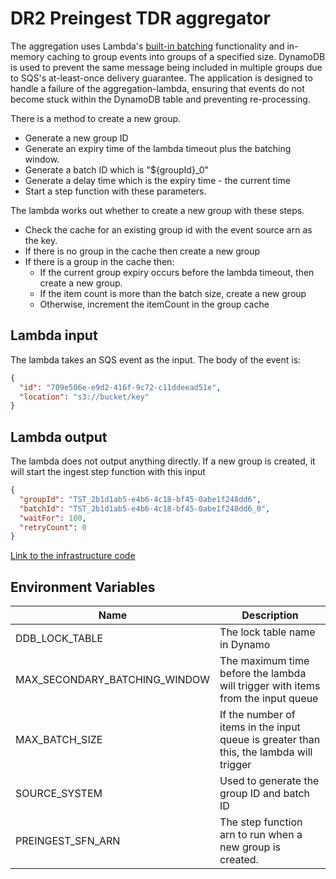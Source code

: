 # DR2 Preingest TDR aggregator

The aggregation uses Lambda's [built-in batching](https://aws.amazon.com/about-aws/whats-new/2020/11/aws-lambda-now-supports-batch-windows-of-up-to-5-minutes-for-functions/) functionality and in-memory caching to group events into groups of a specified size. 
DynamoDB is used to prevent the same message being included in multiple groups due to SQS's at-least-once delivery guarantee. 
The application is designed to handle a failure of the aggregation-lambda, ensuring that events do not become stuck within the DynamoDB table and preventing re-processing.

There is a method to create a new group.
* Generate a new group ID 
* Generate an expiry time of the lambda timeout plus the batching window.
* Generate a batch ID which is "${groupId}_0"
* Generate a delay time which is the expiry time - the current time
* Start a step function with these parameters.

The lambda works out whether to create a new group with these steps.

* Check the cache for an existing group id with the event source arn as the key.
* If there is no group in the cache then create a new group
* If there is a group in the cache then:
  * If the current group expiry occurs before the lambda timeout, then create a new group.
  * If the item count is more than the batch size, create a new group
  * Otherwise, increment the itemCount in the group cache

## Lambda input

The lambda takes an SQS event as the input. The body of the event is:

```json
{
  "id": "709e506e-e9d2-416f-9c72-c11ddeead51e",
  "location": "s3://bucket/key"
}
```

## Lambda output

The lambda does not output anything directly. If a new group is created, it will start the ingest step function with
this input

```json
{
  "groupId": "TST_2b1d1ab5-e4b6-4c18-bf45-0abe1f248dd6",
  "batchId": "TST_2b1d1ab5-e4b6-4c18-bf45-0abe1f248dd6_0",
  "waitFor": 100,
  "retryCount": 0
}
```

[Link to the infrastructure code](https://github.com/nationalarchives/dr2-terraform-environments)

## Environment Variables

| Name                          | Description                                                                             |
|-------------------------------|-----------------------------------------------------------------------------------------|
| DDB_LOCK_TABLE                | The lock table name in Dynamo                                                           |
| MAX_SECONDARY_BATCHING_WINDOW | The maximum time before the lambda will trigger with items from the input queue         |
| MAX_BATCH_SIZE                | If the number of items in the input queue is greater than this, the lambda will trigger |
| SOURCE_SYSTEM                 | Used to generate the group ID and batch ID                                              |
| PREINGEST_SFN_ARN             | The step function arn to run when a new group is created.                               |